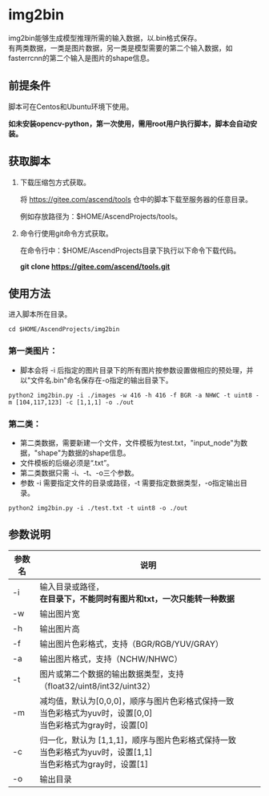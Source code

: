 # img2bin

img2bin能够生成模型推理所需的输入数据，以.bin格式保存。  
有两类数据，一类是图片数据，另一类是模型需要的第二个输入数据，如fasterrcnn的第二个输入是图片的shape信息。

## 前提条件  

脚本可在Centos和Ubuntu环境下使用。  

 **如未安装opencv-python，第一次使用，需用root用户执行脚本，脚本会自动安装。** 

## 获取脚本

1. 下载压缩包方式获取。

   将 https://gitee.com/ascend/tools 仓中的脚本下载至服务器的任意目录。

   例如存放路径为：$HOME/AscendProjects/tools。

2. 命令行使用git命令方式获取。

   在命令行中：$HOME/AscendProjects目录下执行以下命令下载代码。

   **git clone  https://gitee.com/ascend/tools.git**

## 使用方法
进入脚本所在目录。
```
cd $HOME/AscendProjects/img2bin
```

### 第一类图片：
- 脚本会将 -i 后指定的图片目录下的所有图片按参数设置做相应的预处理，并以"文件名.bin"命名保存在-o指定的输出目录下。

```
python2 img2bin.py -i ./images -w 416 -h 416 -f BGR -a NHWC -t uint8 -m [104,117,123] -c [1,1,1] -o ./out
```

### 第二类：
- 第二类数据，需要新建一个文件，文件模板为test.txt，"input_node"为数据，"shape"为数据的shape信息。  
- 文件模板的后缀必须是“.txt”。
- 第二类数据只需 -i、-t、-o三个参数。
- 参数 -i 需要指定文件的目录或路径，-t 需要指定数据类型，-o指定输出目录。

```
python2 img2bin.py -i ./test.txt -t uint8 -o ./out
```

## 参数说明

| 参数名        | 说明   |
| -     | - |
| -i        | 输入目录或路径， <br>**在目录下，不能同时有图片和txt，一次只能转一种数据**       |
| -w        | 输出图片宽      |
| -h        | 输出图片高      |
| -f        | 输出图片色彩格式，支持（BGR/RGB/YUV/GRAY）      |
| -a        | 输出图片格式，支持（NCHW/NHWC）      |
| -t        | 图片或第二个数据的输出数据类型，支持（float32/uint8/int32/uint32）      |
| -m        | 减均值，默认为[0,0,0]，顺序与图片色彩格式保持一致 <br>当色彩格式为yuv时，设置[0,0] <br>当色彩格式为gray时，设置[0]    |
| -c        | 归一化，默认为 [1,1,1]，顺序与图片色彩格式保持一致 <br>当色彩格式为yuv时，设置[1,1] <br>当色彩格式为gray时，设置[1]      |
| -o        | 输出目录      |
